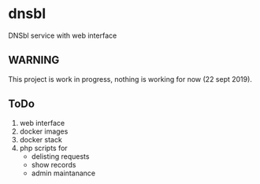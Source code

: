 # dnsbl
DNSbl service with web interface

## WARNING
This project is work in progress, nothing is working for now (22 sept 2019).

## ToDo
1. web interface
2. docker images
3. docker stack
4. php scripts for
   - delisting requests
   - show records
   - admin maintanance

